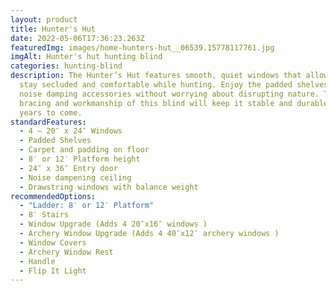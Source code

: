 ```yaml
---
layout: product
title: Hunter's Hut
date: 2022-05-06T17:36:23.263Z
featuredImg: images/home-hunters-hut__06539.15778117761.jpg
imgAlt: Hunter's hut hunting blind
categories: hunting-blind
description: The Hunter’s Hut features smooth, quiet windows that allow you to
  stay secluded and comfortable while hunting. Enjoy the padded shelves and
  noise damping accessories without worrying about disrupting nature. The great
  bracing and workmanship of this blind will keep it stable and durable for many
  years to come.
standardFeatures:
  - 4 – 20″ x 24″ Windows
  - Padded Shelves
  - Carpet and padding on floor
  - 8′ or 12′ Platform height
  - 24″ x 36″ Entry door
  - Noise dampening ceiling
  - Drawstring windows with balance weight
recommendedOptions:
  - "Ladder: 8′ or 12′ Platform"
  - 8′ Stairs
  - Window Upgrade (Adds 4 20″x16″ windows )
  - Archery Window Upgrade (Adds 4 40″x12″ archery windows )
  - Window Covers
  - Archery Window Rest
  - Handle
  - Flip It Light
---
```


